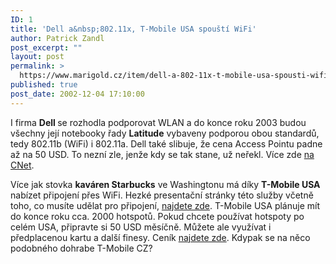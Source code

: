 ```yaml
---
ID: 1
title: 'Dell a&nbsp;802.11x, T-Mobile USA spouští WiFi'
author: Patrick Zandl
post_excerpt: ""
layout: post
permalink: >
  https://www.marigold.cz/item/dell-a-802-11x-t-mobile-usa-spousti-wifi
published: true
post_date: 2002-12-04 17:10:00
---
```

<P>I firma <STRONG>Dell </STRONG>se rozhodla podporovat WLAN a do konce roku 2003 budou všechny její notebooky řady <STRONG>Latitude</STRONG> vybaveny podporou obou standardů, tedy 802.11b (WiFi) i 802.11a. Dell také slibuje, že cena Access Pointu padne až na 50 USD. To nezní zle, jenže kdy se tak stane, už neřekl. Více zde <A href="http://news.com.com/2100-1001-965107.html?tag=fd_top" target=_blank>na CNet</A>.</P>
<P>Více jak stovka <STRONG>kaváren Starbucks</STRONG> ve Washingtonu má díky <STRONG>T-Mobile USA</STRONG> nabízet připojení přes WiFi. Hezké presentační stránky této služby včetně toho, co musíte udělat pro připojení, <A href="http://www.starbucks.com/retail/wireless.asp" target=_blank>najdete zde</A>. T-Mobile USA plánuje mít do konce roku cca. 2000 hotspotů. Pokud chcete používat hotspoty po celém USA, připravte si 50 USD měsíčně. Můžete ale využívat i předplacenou kartu a další finesy. Ceník <A href="http://www.t-mobile.com/hotspot/services_plans.htm" target=_blank>najdete zde</A>. Kdypak se na něco podobného dohrabe T-Mobile CZ?</P>